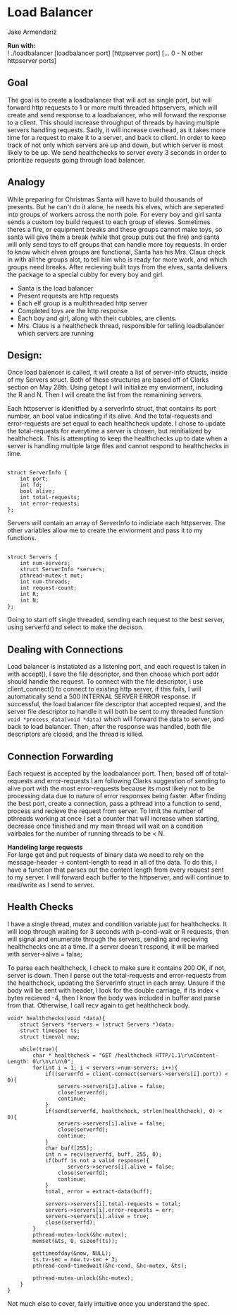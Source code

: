 # Load Balancer
Jake Armendariz

**Run with:**<br>
! ./loadbalancer [loadbalancer port] [httpserver port] [... 0 - N other httpserver ports]


## Goal
The goal is to create a loadbalancer that will act as single port, but will forward http requests to 1 or more multi threaded httpservers, which will create and send response to a loadbalancer, who will forward the response to a client. This should increase throughput of threads by having multiple servers handling requests. Sadly, it will increase overhead, as it takes more time for a request to make it to a server, and back to client. In order to keep track of not only which servers are up and down, but which server is most likely to be up. We send healthchecks to server every 3 seconds in order to prioritize requests going through load balancer.

## Analogy
While preparing for Christmas Santa will have to build thousands of presents. But he can't do it alone, he needs his elves, which are seperated into groups of workers across the north pole. For every boy and girl santa sends a custom toy build request to each group of eleves. Sometimes theres a fire, or equipment breaks and these groups cannot make toys, so santa will give them a break (while that group puts out the fire) and santa will only send toys to elf groups that can handle more toy requests. In order to know which elven groups are functional, Santa has his Mrs. Claus check in with all the groups alot, to tell him who is ready for more work, and which groups need breaks. After recieving built toys from the elves, santa delivers the package to a special cubby for every boy and girl. 

- Santa is the load balancer
- Present requests are http requests
- Each elf group is a multithreaded http server
- Completed toys are the http response
- Each boy and girl, along with their cubbies, are clients.
- Mrs. Claus is a healthcheck thread, responsible for telling loadbalancer which servers are running


## Design:
Once load balencer is called, it will create a list of server-info structs, inside of my Servers struct. Both of these structures are based off of Clarks section on May 28th. Using getopt I will initialize my enviorment, including the R and N. Then I will create the list from the remainining servers.

Each httpserver is idenitfied by a serverInfo struct, that contains its port number, an bool value indicating if its alive. And the total-requests and error-requests are set equal to each healthcheck update. I chose to update the total-requests for everytime a server is chosen, but reinitialized by healthcheck. This is attempting to keep the healthchecks up to date when a server is handling multiple large files and cannot respond to healthchecks in time.

```

struct ServerInfo {
    int port;
    int fd;
    bool alive;
    int total-requests;
    int error-requests;
};

```
Servers will contain an array of ServerInfo to indiciate each httpserver. The other variables allow me to create the enviorment and pass it to my functions.

```

struct Servers {
    int num-servers;
    struct ServerInfo *servers;
    pthread-mutex-t mut;
    int num-threads;
    int request-count;
    int R;
    int N;
};

```

Going to start off single threaded, sending each request to the best server, using serverfd and select to make the decison.

## Dealing with Connections
Load balancer is instatiated as a listening port, and each request is taken in with accept(), I save the file descriptor, and then choose which port addr should handle the request. To connect with the file descriptor, I use client_connect() to connect to existing http server, if this fails, I will automatically send a 500 INTERNAL SERVER ERROR response. If successful, the load balancer file descriptor that accepted request, and the server file descriptor to handle it will both be sent to my threaded function `void *process_data(void *data)` which will forward the data to server, and back to load balancer. Then, after the response was handled, both file descriptors are closed, and the thread is killed.

## Connection Forwarding
Each request is accepted by the loadbalancer port. Then, based off of total-requests and error-requests I am following Clarks suggestion of sending to alive port with the most error-requests because its most likely not to be processing data due to nature of error responses being faster. After finding the best port, create a connection, pass a pthread into a function to send, process and recieve the request from server. To limit the number of pthreads working at once I set a counter that will increase when starting, decrease once finished and my main thread will wait on a condition vairbales for the number of running threads to be < N.

**Handeling large requests**<br>
For large get and put requests of binary data we need to rely on the message-header -> content-length to read in all of the data. To do this, I have a function that parses out the content length from every request sent to my server. I will forward each buffer to the httpserver, and will continue to read/write as I send to server. 


## Health Checks
I have a single thread, mutex and condition variable just for healthchecks. It will loop through waiting for 3 seconds with p-cond-wait or R requests, then will signal and enumerate through the servers, sending and recieving healthchecks one at a time. If a server doesn't respond, it will be marked with server->alive = false;

To parse each healthcheck, I check to make sure it contains 200 OK, if not, server is down. Then I parse out the total-requests and error-requests from the healthcheck, updating the ServerInfo struct in each array. Unsure if the body will be sent with header, I look for the double carriage, if its index < bytes recieved -4, then I know the body was included in buffer and parse from that. Otherwise, I call recv again to get healthcheck body.

```
void* healthchecks(void *data){
    struct Servers *servers = (struct Servers *)data;
    struct timespec ts;
    struct timeval now;
    
    while(true){
        char * healthcheck = "GET /healthcheck HTTP/1.1\r\nContent-Length: 0\r\n\r\n\0";
        for(int i = 1; i < servers->num-servers; i++){
            if((serverfd = client-connect(servers->servers[i].port)) < 0){
                servers->servers[i].alive = false;
                close(serverfd);
                continue;
            }
            if(send(serverfd, healthcheck, strlen(healthcheck), 0) < 0){
                servers->servers[i].alive = false;
                close(serverfd);
                continue;
            }
            char buff[255];
            int n = recv(serverfd, buff, 255, 0);
            if(buff is not a valid response){
            	   servers->servers[i].alive = false;
                close(serverfd);
                continue;
            }
            total, error = extract-data(buff);
            
            servers->servers[i].total-requests = total;
            servers->servers[i].error-requests = err;
            servers->servers[i].alive = true;
            close(serverfd);
        }
        pthread-mutex-lock(&hc-mutex);
        memset(&ts, 0, sizeof(ts));

        gettimeofday(&now, NULL);
        ts.tv-sec = now.tv-sec + 3;
        pthread-cond-timedwait(&hc-cond, &hc-mutex, &ts);

        pthread-mutex-unlock(&hc-mutex);
    }
}
```
Not much else to cover, fairly intuitive once you understand the spec.
